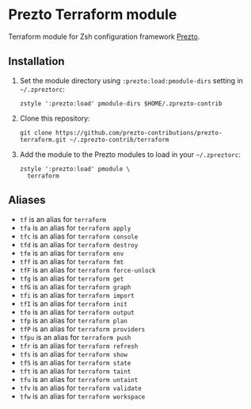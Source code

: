 # Prezto Terraform module

Terraform module for Zsh configuration framework [Prezto](https://github.com/sorin-ionescu/prezto).

## Installation

1. Set the module directory using `:prezto:load:pmodule-dirs` setting in `~/.zpreztorc`:
    ```
    zstyle ':prezto:load' pmodule-dirs $HOME/.zprezto-contrib
    ```

2. Clone this repository:
    ```
    git clone https://github.com/prezto-contributions/prezto-terraform.git ~/.zprezto-contrib/terraform
    ```

3. Add the module to the Prezto modules to load in your `~/.zpreztorc`:
    ```
    zstyle ':prezto:load' pmodule \
      terraform
    ```

## Aliases

- `tf` is an alias for `terraform`
- `tfa` is an alias for `terraform apply`
- `tfc` is an alias for `terraform console`
- `tfd` is an alias for `terraform destroy`
- `tfe` is an alias for `terraform env`
- `tff` is an alias for `terraform fmt`
- `tfF` is an alias for `terraform force-unlock`
- `tfg` is an alias for `terraform get`
- `tfG` is an alias for `terraform graph`
- `tfi` is an alias for `terraform import`
- `tfI` is an alias for `terraform init`
- `tfo` is an alias for `terraform output`
- `tfp` is an alias for `terraform plan`
- `tfP` is an alias for `terraform providers`
- `tfpu` is an alias for `terraform push`
- `tfr` is an alias for `terraform refresh`
- `tfs` is an alias for `terraform show`
- `tfS` is an alias for `terraform state`
- `tft` is an alias for `terraform taint`
- `tfu` is an alias for `terraform untaint`
- `tfv` is an alias for `terraform validate`
- `tfw` is an alias for `terraform workspace`
